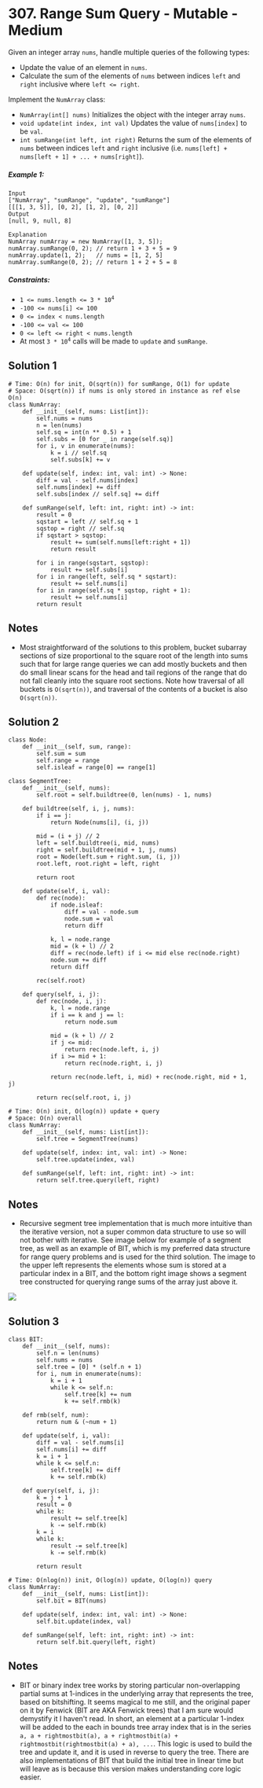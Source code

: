 # 307. Range Sum Query - Mutable - Medium

Given an integer array `nums`, handle multiple queries of the following types:

- Update the value of an element in `nums`.
- Calculate the sum of the elements of `nums` between indices `left` and `right` inclusive where `left <= right`.

Implement the `NumArray` class:

- `NumArray(int[] nums)` Initializes the object with the integer array `nums`.
- `void update(int index, int val)` Updates the value of `nums[index]` to be `val`.
- `int sumRange(int left, int right)` Returns the sum of the elements of `nums` between indices `left` and `right` inclusive (i.e. `nums[left] + nums[left + 1] + ... + nums[right]`).


##### Example 1:

```
Input
["NumArray", "sumRange", "update", "sumRange"]
[[[1, 3, 5]], [0, 2], [1, 2], [0, 2]]
Output
[null, 9, null, 8]

Explanation
NumArray numArray = new NumArray([1, 3, 5]);
numArray.sumRange(0, 2); // return 1 + 3 + 5 = 9
numArray.update(1, 2);   // nums = [1, 2, 5]
numArray.sumRange(0, 2); // return 1 + 2 + 5 = 8
```

##### Constraints:

- <code>1 <= nums.length <= 3 * 10<sup>4</sup></code>
- `-100 <= nums[i] <= 100`
- `0 <= index < nums.length`
- `-100 <= val <= 100`
- `0 <= left <= right < nums.length`
- At most <code>3 * 10<sup>4</sup></code> calls will be made to `update` and `sumRange`.

## Solution 1

```
# Time: O(n) for init, O(sqrt(n)) for sumRange, O(1) for update
# Space: O(sqrt(n)) if nums is only stored in instance as ref else O(n)
class NumArray:
    def __init__(self, nums: List[int]):
        self.nums = nums
        n = len(nums)
        self.sq = int(n ** 0.5) + 1
        self.subs = [0 for _ in range(self.sq)]
        for i, v in enumerate(nums):
            k = i // self.sq
            self.subs[k] += v

    def update(self, index: int, val: int) -> None:
        diff = val - self.nums[index]
        self.nums[index] += diff
        self.subs[index // self.sq] += diff

    def sumRange(self, left: int, right: int) -> int:
        result = 0
        sqstart = left // self.sq + 1
        sqstop = right // self.sq
        if sqstart > sqstop:
            result += sum(self.nums[left:right + 1])
            return result
        
        for i in range(sqstart, sqstop):
            result += self.subs[i]
        for i in range(left, self.sq * sqstart):
            result += self.nums[i]
        for i in range(self.sq * sqstop, right + 1):
            result += self.nums[i]
        return result
```

## Notes
- Most straightforward of the solutions to this problem, bucket subarray sections of size proportional to the square root of the length into sums such that for large range queries we can add mostly buckets and then do small linear scans for the head and tail regions of the range that do not fall cleanly into the square root sections. Note how traversal of all buckets is `O(sqrt(n))`, and traversal of the contents of a bucket is also `O(sqrt(n))`.

## Solution 2

```
class Node:
    def __init__(self, sum, range):
        self.sum = sum
        self.range = range
        self.isleaf = range[0] == range[1]

class SegmentTree:
    def __init__(self, nums):
        self.root = self.buildtree(0, len(nums) - 1, nums)
        
    def buildtree(self, i, j, nums):
        if i == j:
            return Node(nums[i], (i, j))
        
        mid = (i + j) // 2
        left = self.buildtree(i, mid, nums)
        right = self.buildtree(mid + 1, j, nums)
        root = Node(left.sum + right.sum, (i, j))
        root.left, root.right = left, right
        
        return root
    
    def update(self, i, val):
        def rec(node):
            if node.isleaf:
                diff = val - node.sum
                node.sum = val
                return diff
            
            k, l = node.range
            mid = (k + l) // 2
            diff = rec(node.left) if i <= mid else rec(node.right)
            node.sum += diff
            return diff
        
        rec(self.root)
    
    def query(self, i, j):
        def rec(node, i, j):
            k, l = node.range
            if i == k and j == l:
                return node.sum
            
            mid = (k + l) // 2
            if j <= mid:
                return rec(node.left, i, j)
            if i >= mid + 1:
                return rec(node.right, i, j)
            
            return rec(node.left, i, mid) + rec(node.right, mid + 1, j)
        
        return rec(self.root, i, j)
    
# Time: O(n) init, O(log(n)) update + query
# Space: O(n) overall
class NumArray:
    def __init__(self, nums: List[int]):
        self.tree = SegmentTree(nums)

    def update(self, index: int, val: int) -> None:
        self.tree.update(index, val)

    def sumRange(self, left: int, right: int) -> int:
        return self.tree.query(left, right)
```

## Notes
- Recursive segment tree implementation that is much more intuitive than the iterative version, not a super common data structure to use so will not bother with iterative. See image below for example of a segment tree, as well as an example of BIT, which is my preferred data structure for range query problems and is used for the third solution. The image to the upper left represents the elements whose sum is stored at a particular index in a BIT, and the bottom right image shows a segment tree constructed for querying range sums of the array just above it.

![](../assets/IMG_0757.jpg)

## Solution 3

```
class BIT:
    def __init__(self, nums):
        self.n = len(nums)
        self.nums = nums
        self.tree = [0] * (self.n + 1)
        for i, num in enumerate(nums):
            k = i + 1
            while k <= self.n:
                self.tree[k] += num
                k += self.rmb(k)
    
    def rmb(self, num):
        return num & (~num + 1)
    
    def update(self, i, val):
        diff = val - self.nums[i]
        self.nums[i] += diff
        k = i + 1
        while k <= self.n:
            self.tree[k] += diff
            k += self.rmb(k)
    
    def query(self, i, j):
        k = j + 1
        result = 0
        while k:
            result += self.tree[k]
            k -= self.rmb(k)
        k = i
        while k:
            result -= self.tree[k]
            k -= self.rmb(k)
        
        return result

# Time: O(nlog(n)) init, O(log(n)) update, O(log(n)) query
class NumArray:
    def __init__(self, nums: List[int]):
        self.bit = BIT(nums)

    def update(self, index: int, val: int) -> None:
        self.bit.update(index, val)

    def sumRange(self, left: int, right: int) -> int:
        return self.bit.query(left, right)
```

## Notes
- BIT or binary index tree works by storing particular non-overlapping partial sums at 1-indices in the underlying array that represents the tree, based on bitshifting. It seems magical to me still, and the original paper on it by Fenwick (BIT are AKA Fenwick trees) that I am sure would demystify it I haven't read. In short, an element at a particular 1-index will be added to the each in bounds tree array index that is in the series `a, a + rightmostbit(a), a + rightmostbit(a) + rightmostbit(rightmostbit(a) + a), ...`. This logic is used to build the tree and update it, and it is used in reverse to query the tree. There are also implementations of BIT that build the initial tree in linear time but will leave as is because this version makes understanding core logic easier.